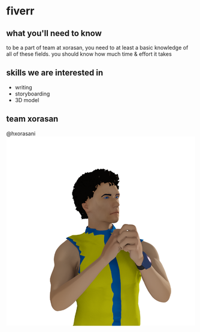 # fiverr

## what you'll need to know

to be a part of team at xorasan, you need to at least a basic knowledge of all of these fields. you should know how much time & effort it takes

## skills we are interested in

* writing
* storyboarding
* 3D model

## team xorasan
@hxorasani
![](sooraat/hxorasani-1.png)



